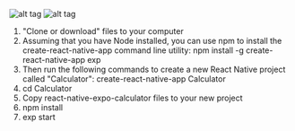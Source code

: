 ![alt tag](https://pp.userapi.com/c849528/v849528870/e531/nTGUCMzoOoE.jpg)
![alt tag](https://pp.userapi.com/c849528/v849528870/e528/lffseRZNeDo.jpg)

1. "Clone or download" files to your computer
2. Assuming that you have Node installed, you can use npm to install the create-react-native-app command line utility:
npm install -g create-react-native-app exp
3. Then run the following commands to create a new React Native project called "Calculator":
create-react-native-app Calculator
4. cd Calculator
5. Copy react-native-expo-calculator files to your new project
6. npm install
7. exp start
